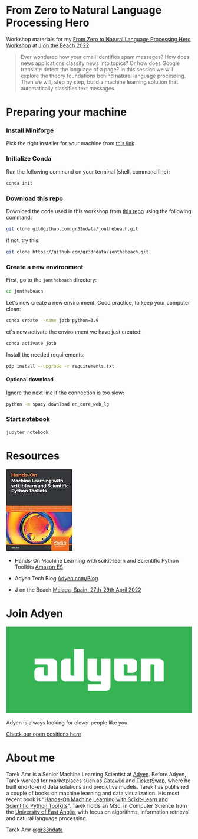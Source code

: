 # From Zero to Natural Language Processing Hero 

Workshop materials for my [From Zero to Natural Language Processing Hero Workshop](https://jonthebeach.com/workshops/From-Zero-to-Natural-Language-Processing-Hero) at [J on the Beach 2022](https://jonthebeach.com/)

> Ever wondered how your email identifies spam messages? How does news applications classify news into topics? Or how does Google translate detect the language of a page? In this session we will explore the theory foundations behind natural language processing. Then we will, step by step, build a machine learning solution that automatically classifies text messages. 

# Preparing your machine

### Install Miniforge 

Pick the right installer for your machine from [this link](https://github.com/conda-forge/miniforge) 


### Initialize Conda 

Run the following command on your terminal (shell, command line):

```sh
conda init
```

### Download this repo

Download the code used in this workshop from [this repo](https://github.com/gr33ndata/jonthebeach) using the following command:

```sh
git clone git@github.com:gr33ndata/jonthebeach.git
```

if not, try this:

```sh
git clone https://github.com/gr33ndata/jonthebeach.git
```

### Create a new environment

First, go to the `jonthebeach` directory:

```sh
cd jonthebeach
```

Let's now create a new environment. Good practice, to keep your computer clean:

```sh
conda create --name jotb python=3.9
```

et's now activate the environment we have just created:

```sh
conda activate jotb
```

Install the needed requirements:

```sh
pip install --upgrade -r requirements.txt
```

#### Optional download

Ignore the next line if the connection is too slow:

```sh
python -m spacy download en_core_web_lg
```


### Start notebook

```sh
jupyter notebook
```

# Resources

![Hands-On Machine Learning with scikit-learn and Scientific Python Toolkits](/img/Machine-Learning-Scikit-Learn-Book.jpeg)

- Hands-On Machine Learning with scikit-learn and Scientific Python Toolkits [Amazon ES](https://www.amazon.es/Machine-Learning-scikit-learn-Scientific-Toolkits/dp/1838826041)

- Adyen Tech Blog [Adyen.com/Blog](https://www.adyen.com/blog/category/tech?category=tech)
- J on the Beach [Malaga, Spain. 27th-29th April 2022](https://jonthebeach.com/)

# Join Adyen

![Adyen payment platform](/img/Adyen.jpeg)

Adyen is always looking for clever people like you.

[Check our open positions here](https://careers.adyen.com/)

# About me

Tarek Amr is a Senior Machine Learning Scientist at [Adyen](https://www.adyen.com/). Before Adyen, Tarek worked for marketplaces such as [Catawiki](https://www.catawiki.com/) and [TicketSwap](https://www.ticketswap.com/), where he built end-to-end data solutions and predictive models. Tarek has published a couple of books on machine learning and data visualization. His most recent book is “[Hands-On Machine Learning with Scikit-Learn and Scientific Python Toolkits](https://www.packtpub.com/product/hands-on-machine-learning-with-scikit-learn-and-scientific-python-toolkits/9781838826048)”. Tarek holds an MSc. in Computer Science from the [University of East Anglia](https://www.uea.ac.uk/), with focus on algorithms, information retrieval and natural language processing. 

Tarek Amr @[gr33ndata](https://twitter.com/gr33ndata)




